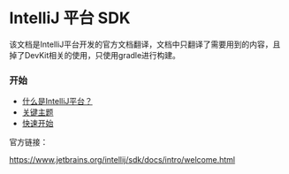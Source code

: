 # IntelliJ 平台 SDK



该文档是IntelliJ平台开发的官方文档翻译，文档中只翻译了需要用到的内容，且掉了DevKit相关的使用，只使用gradle进行构建。

### 开始

* [什么是IntelliJ平台？](intellij_platform.md)
* [关键主题](key_topic.md)
* [快速开始](plugins/get_start_md)

官方链接：

https://www.jetbrains.org/intellij/sdk/docs/intro/welcome.html